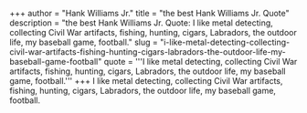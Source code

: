 +++
author = "Hank Williams Jr."
title = "the best Hank Williams Jr. Quote"
description = "the best Hank Williams Jr. Quote: I like metal detecting, collecting Civil War artifacts, fishing, hunting, cigars, Labradors, the outdoor life, my baseball game, football."
slug = "i-like-metal-detecting-collecting-civil-war-artifacts-fishing-hunting-cigars-labradors-the-outdoor-life-my-baseball-game-football"
quote = '''I like metal detecting, collecting Civil War artifacts, fishing, hunting, cigars, Labradors, the outdoor life, my baseball game, football.'''
+++
I like metal detecting, collecting Civil War artifacts, fishing, hunting, cigars, Labradors, the outdoor life, my baseball game, football.
